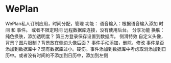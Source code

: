 # WePlan
WePlan私人订制应用，时间分配，管理 
功能：
  语音输入：根据语音输入添加 时间 和 事件。 或者不限定时间
  远程数据库连接，没有使用后台。
  分享功能
  换肤：纯色换肤，添加透明度？
  第三方登录保存设置到数据库。
  侧滑特效
  自定义头像，背景？图片限制？背景放在侧边头像后面？
  事件手动添加，删除，修改
  事件是否添加到数据库中？现有数据库过小。硬伤。事件添加到数据库中考虑取消添加到日历中。或者没有时间的不添加到日历中，添加到左侧
  
  
